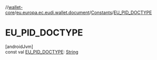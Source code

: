 //[wallet-core](../../../index.md)/[eu.europa.ec.eudi.wallet.document](../index.md)/[Constants](index.md)/[EU_PID_DOCTYPE](-e-u_-p-i-d_-d-o-c-t-y-p-e.md)

# EU_PID_DOCTYPE

[androidJvm]\
const
val [EU_PID_DOCTYPE](-e-u_-p-i-d_-d-o-c-t-y-p-e.md): [String](https://kotlinlang.org/api/latest/jvm/stdlib/kotlin/-string/index.html)
